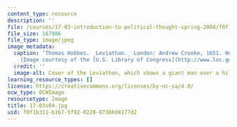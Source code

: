 ```yaml
---
content_type: resource
description: ''
file: /courses/17-03-introduction-to-political-thought-spring-2004/f0f1b311b1675f92022807386d4177d2_17-03s04.jpg
file_size: 167986
file_type: image/jpeg
image_metadata:
  caption: 'Thomas Hobbes. _Leviathan._ London: Andrew Crooke, 1651. Holmes Collection.
    (Image courtesy of the [U.S. Library of Congress](http://www.loc.gov/).)'
  credit: ''
  image-alt: Cover of the Leviathan, which shows a giant man over a hill.
learning_resource_types: []
license: https://creativecommons.org/licenses/by-nc-sa/4.0/
ocw_type: OCWImage
resourcetype: Image
title: 17-03s04.jpg
uid: f0f1b311-b167-5f92-0228-07386d4177d2
---
```

